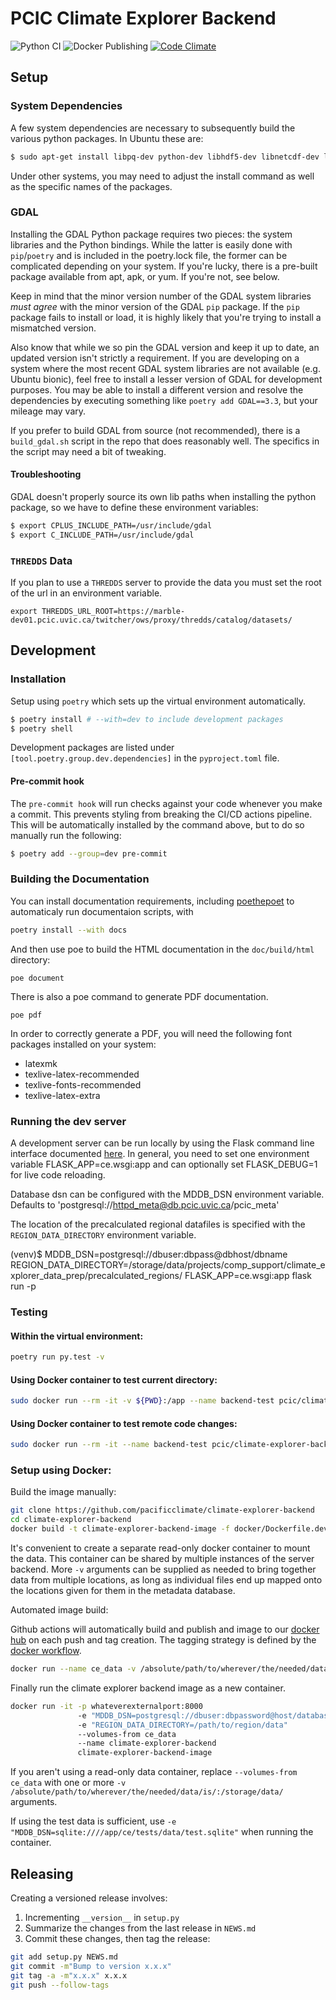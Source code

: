 # PCIC Climate Explorer Backend

![Python CI](https://github.com/pacificclimate/climate-explorer-backend/workflows/Python%20CI/badge.svg)
![Docker Publishing](https://github.com/pacificclimate/climate-explorer-backend/workflows/Docker%20Publishing/badge.svg)
[![Code Climate](https://codeclimate.com/github/pacificclimate/climate-explorer-backend/badges/gpa.svg)](https://codeclimate.com/github/pacificclimate/climate-explorer-backend)

## Setup

### System Dependencies

A few system dependencies are necessary to subsequently build the
various python packages. In Ubuntu these are:

```bash
$ sudo apt-get install libpq-dev python-dev libhdf5-dev libnetcdf-dev libgdal-dev libffi-dev
```

Under other systems, you may need to adjust the install command as
well as the specific names of the packages.

### GDAL

Installing the GDAL Python package requires two pieces: the system
libraries and the Python bindings. While the latter is easily done
with `pip`/`poetry` and is included in the poetry.lock file, the former
can be complicated depending on your system. If you're lucky, there is
a pre-built package available from apt, apk, or yum. If you're not,
see below.

Keep in mind that the minor version number of the GDAL system
libraries *must agree* with the minor version of the GDAL `pip`
package. If the `pip` package fails to install or load, it is highly
likely that you're trying to install a mismatched version.

Also know that while we so pin the GDAL version and keep it up to
date, an updated version isn't strictly a requirement. If you are
developing on a system where the most recent GDAL system libraries are
not available (e.g. Ubuntu bionic), feel free to install a lesser
version of GDAL for development purposes. You may be able to install a
different version and resolve the dependencies by executing something
like `poetry add GDAL==3.3`, but your mileage may vary.

If you prefer to build GDAL from source (not recommended), there is a
`build_gdal.sh` script in the repo that does reasonably well. The
specifics in the script may need a bit of tweaking.


#### Troubleshooting

GDAL doesn't properly source its own lib paths when installing the python package, so we have to define
these environment variables:

```bash
$ export CPLUS_INCLUDE_PATH=/usr/include/gdal
$ export C_INCLUDE_PATH=/usr/include/gdal
```

### `THREDDS` Data
If you plan to use a `THREDDS` server to provide the data you must set the root
of the url in an environment variable.
```
export THREDDS_URL_ROOT=https://marble-dev01.pcic.uvic.ca/twitcher/ows/proxy/thredds/catalog/datasets/
```

## Development

### Installation

Setup using `poetry` which sets up the virtual environment automatically.

```bash
$ poetry install # --with=dev to include development packages
$ poetry shell
```

Development packages are listed under
`[tool.poetry.group.dev.dependencies]` in the `pyproject.toml` file.

#### Pre-commit hook
The `pre-commit hook` will run checks against your code whenever you make a commit. This prevents styling from breaking the CI/CD actions pipeline. This will be automatically installed by the command above, but to do so manually run the following:
```bash
$ poetry add --group=dev pre-commit
```

### Building the Documentation

You can install documentation requirements, including [poethepoet](https://poethepoet.natn.io/) to automaticaly run documentaion scripts, with

```bash
poetry install --with docs
```

And then use poe to build the HTML documentation in the `doc/build/html` directory:

```
poe document
```

There is also a poe command to generate PDF documentation.

```
poe pdf
```

In order to correctly generate a PDF, you will need the following font packages installed on your system:
* latexmk
* texlive-latex-recommended
* texlive-fonts-recommended
* texlive-latex-extra

### Running the dev server

A development server can be run locally by using the Flask command line interface documented [here](http://flask.pocoo.org/docs/0.12/cli/). In general, you need to set one environment variable FLASK_APP=ce.wsgi:app and can optionally set FLASK_DEBUG=1 for live code reloading.

Database dsn can be configured with the MDDB_DSN environment variable. Defaults to 'postgresql://httpd_meta@db.pcic.uvic.ca/pcic_meta'

The location of the precalculated regional datafiles is specified with the `REGION_DATA_DIRECTORY` environment variable.

(venv)$ MDDB_DSN=postgresql://dbuser:dbpass@dbhost/dbname REGION_DATA_DIRECTORY=/storage/data/projects/comp_support/climate_explorer_data_prep/precalculated_regions/ FLASK_APP=ce.wsgi:app flask run -p <port>

### Testing

#### Within the virtual environment:

```bash
poetry run py.test -v
```

#### Using Docker container to test current directory:

```bash
sudo docker run --rm -it -v ${PWD}:/app --name backend-test pcic/climate-explorer-backend bash -c "pip install pytest; py.test -v ce/tests"
```

#### Using Docker container to test remote code changes:

```bash
sudo docker run --rm -it --name backend-test pcic/climate-explorer-backend bash -c "apt-get update; apt-get install -yq git; git fetch; git checkout <commit-ish>; pip install pytest; py.test -v ce/tests"
```

### Setup using Docker:
Build the image manually:
```bash
git clone https://github.com/pacificclimate/climate-explorer-backend
cd climate-explorer-backend
docker build -t climate-explorer-backend-image -f docker/Dockerfile.dev .
```

It's convenient to create a separate read-only docker container to mount the data. This container can be shared by multiple instances of the server backend. More `-v` arguments can be supplied as needed to bring together data from multiple locations, as long as individual files end up mapped onto the locations given for them in the metadata database.

Automated image build:

Github actions will automatically build and publish and image to our [docker hub](https://hub.docker.com/r/pcic/climate-explorer-backend) on each push and tag creation. The tagging strategy is defined by the [docker workflow](https://github.com/marketplace/actions/build-and-push-docker-images#tag_with_ref).

```bash
docker run --name ce_data -v /absolute/path/to/wherever/the/needed/data/is/:/storage/data/:ro ubuntu 22.04
```

Finally run the climate explorer backend image as a new container.

```bash
docker run -it -p whateverexternalport:8000
               -e "MDDB_DSN=postgresql://dbuser:dbpassword@host/databasename"
               -e "REGION_DATA_DIRECTORY=/path/to/region/data"
               --volumes-from ce_data
               --name climate-explorer-backend
               climate-explorer-backend-image
```

If you aren't using a read-only data container, replace `--volumes-from ce_data` with one or more `-v /absolute/path/to/wherever/the/needed/data/is/:/storage/data/` arguments.

If using the test data is sufficient, use `-e "MDDB_DSN=sqlite:////app/ce/tests/data/test.sqlite"` when running the container.

## Releasing

Creating a versioned release involves:

1. Incrementing `__version__` in `setup.py`
2. Summarize the changes from the last release in `NEWS.md`
3. Commit these changes, then tag the release:

  ```bash
git add setup.py NEWS.md
git commit -m"Bump to version x.x.x"
git tag -a -m"x.x.x" x.x.x
git push --follow-tags
  ```

